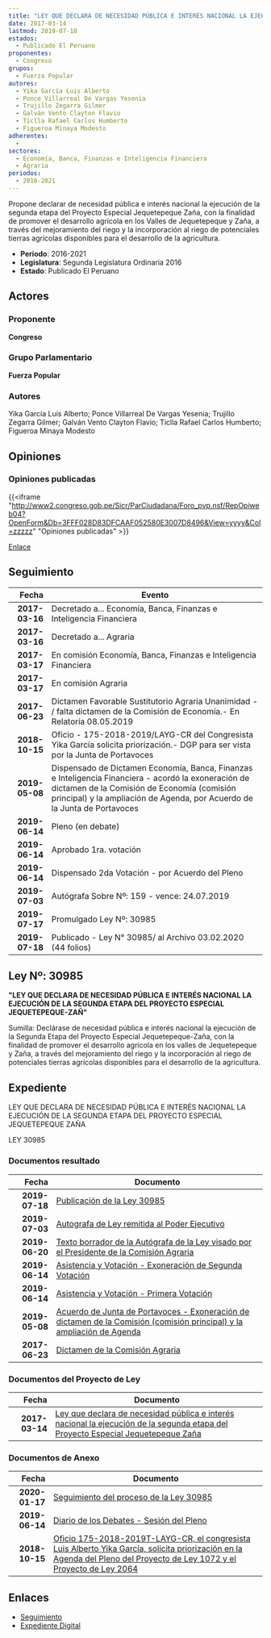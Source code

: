 ```yaml
---
title: "LEY QUE DECLARA DE NECESIDAD PÚBLICA E INTERÉS NACIONAL LA EJECUCIÓN DE LA SEGUNDA ETAPA DEL PROYECTO ESPECIAL JEQUETEPEQUE ZAÑA"
date: 2017-03-14
lastmod: 2019-07-18
estados: 
  - Publicado El Peruano
proponentes: 
  - Congreso
grupos: 
  - Fuerza Popular
autores: 
  - Yika García Luis Alberto
  - Ponce Villarreal De Vargas Yesenia
  - Trujillo Zegarra Gilmer
  - Galván Vento Clayton Flavio
  - Ticlla Rafael Carlos Humberto
  - Figueroa Minaya Modesto
adherentes: 
  - 
sectores: 
  - Economía, Banca, Finanzas e Inteligencia Financiera
  - Agraria
periodos: 
  - 2016-2021
---
```


Propone declarar de necesidad pública e interés nacional la ejecución de la segunda etapa del Proyecto Especial Jequetepeque Zaña, con la finalidad de promover el desarrollo agrícola en los Valles de Jequetepeque y Zaña, a través del mejoramiento del riego y la incorporación al riego de potenciales tierras agrícolas disponibles para el desarrollo de la agricultura.

- **Periodo**: 2016-2021
- **Legislatura**: Segunda Legislatura Ordinaria 2016
- **Estado**: Publicado El Peruano

## Actores

### Proponente

**Congreso**

### Grupo Parlamentario

**Fuerza Popular**

### Autores

Yika García Luis Alberto; Ponce Villarreal De Vargas Yesenia; Trujillo Zegarra Gilmer; Galván Vento Clayton Flavio; Ticlla Rafael Carlos Humberto; Figueroa Minaya Modesto


## Opiniones

### Opiniones publicadas

{{<iframe "http://www2.congreso.gob.pe/Sicr/ParCiudadana/Foro_pvp.nsf/RepOpiweb04?OpenForm&Db=3FFF028D83DFCAAF052580E3007D8496&View=yyyy&Col=zzzzz" "Opiniones publicadas" >}}

[Enlace](http://www2.congreso.gob.pe/Sicr/ParCiudadana/Foro_pvp.nsf/RepOpiweb04?OpenForm&Db=3FFF028D83DFCAAF052580E3007D8496&View=yyyy&Col=zzzzz)

## Seguimiento

| Fecha | Evento |
|------:|--------|
| **2017-03-16** | Decretado a... Economía, Banca, Finanzas e Inteligencia Financiera|
| **2017-03-16** | Decretado a... Agraria|
| **2017-03-17** | En comisión Economía, Banca, Finanzas e Inteligencia Financiera|
| **2017-03-17** | En comisión Agraria|
| **2017-06-23** | Dictamen Favorable Sustitutorio Agraria Unanimidad - / falta dictamen de la Comisión de Economía.- En Relatoría 08.05.2019|
| **2018-10-15** | Oficio - 175-2018-2019/LAYG-CR del Congresista Yika García solicita priorización.- DGP para ser vista por la Junta de Portavoces|
| **2019-05-08** | Dispensado de Dictamen Economía, Banca, Finanzas e Inteligencia Financiera - acordó la exoneración de dictamen de la Comisión de Economía (comisión principal) y la ampliación de Agenda, por Acuerdo de la Junta de Portavoces|
| **2019-06-14** | Pleno (en debate)|
| **2019-06-14** | Aprobado 1ra. votación|
| **2019-06-14** | Dispensado 2da Votación - por Acuerdo del Pleno|
| **2019-07-03** | Autógrafa Sobre Nº: 159 - vence: 24.07.2019|
| **2019-07-17** | Promulgado Ley Nº: 30985|
| **2019-07-18** | Publicado - Ley N° 30985/ al Archivo 03.02.2020 (44 folios)|

## Ley Nº: 30985

**"LEY QUE DECLARA DE NECESIDAD PÚBLICA E INTERÉS NACIONAL LA EJECUCIÓN DE LA SEGUNDA ETAPA DEL PROYECTO ESPECIAL JEQUETEPEQUE-ZAÑ"**

Sumilla: Declárase de necesidad pública e interés nacional la ejecución de la Segunda Etapa del Proyecto Especial Jequetepeque-Zaña, con la finalidad de promover el desarrollo agrícola en los valles de Jequetepeque y Zaña, a través del mejoramiento del riego y la incorporación al riego de potenciales tierras agrícolas disponibles para el desarrollo de la agricultura.


## Expediente

LEY QUE DECLARA DE NECESIDAD PÚBLICA E INTERÉS NACIONAL LA EJECUCIÓN DE LA SEGUNDA ETAPA DEL PROYECTO ESPECIAL JEQUETEPEQUE ZAÑA

LEY 30985


### Documentos resultado

| Fecha | Documento |
|------:|--------|
| **2019-07-18** | [Publicación de la Ley 30985](http://www.leyes.congreso.gob.pe/Documentos/2016_2021/ADLP/Normas_Legales/30985-LRY.pdf) |
| **2019-07-03** | [Autografa de Ley remitida al Poder Ejecutivo](http://www.leyes.congreso.gob.pe/Documentos/2016_2021/ADLP/Texto_Aprobado/AU0107220190703.pdf) |
| **2019-06-20** | [Texto borrador de la Autógrafa de la Ley visado por el Presidente de la Comisión Agraria](http://www.leyes.congreso.gob.pe/Documentos/2016_2021/Texto_Borrador_de_Autografa/BAU0107220190620.pdf) |
| **2019-06-14** | [Asistencia y Votación - Exoneración de Segunda Votación](http://www.leyes.congreso.gob.pe/Documentos/2016_2021/Asistencia_y_Votacion/Proyectos_de_Ley/Exoneracion_de_Segunda_Votacion/ESV0107220190614.pdf) |
| **2019-06-14** | [Asistencia y Votación - Primera Votación](http://www.leyes.congreso.gob.pe/Documentos/2016_2021/Asistencia_y_Votacion/Proyectos_de_Ley/AV0107220190614.pdf) |
| **2019-05-08** | [Acuerdo de Junta de Portavoces - Exoneración de dictamen de la Comisión (comisión principal) y la ampliación de Agenda](http://www.leyes.congreso.gob.pe/Documentos/2016_2021/Acuerdos/Junta_Portavoces/AJP0107220190508.pdf) |
| **2017-06-23** | [Dictamen de la Comisión Agraria](http://www.leyes.congreso.gob.pe/Documentos/2016_2021/Dictamenes/Proyectos_de_Ley/01072DC01MAY20170623.pdf) |

### Documentos del Proyecto de Ley

| Fecha | Documento |
|------:|--------|
| **2017-03-14** | [Ley que declara de necesidad pública e interés nacional la ejecución de la segunda etapa del Proyecto Especial Jequetepeque Zaña](http://www.leyes.congreso.gob.pe/Documentos/2016_2021/Proyectos_de_Ley_y_de_Resoluciones_Legislativas/PL0107220170314.pdf) |

### Documentos de Anexo

| Fecha | Documento |
|------:|--------|
| **2020-01-17** | [Seguimiento del proceso de la Ley 30985](http://www.leyes.congreso.gob.pe/Documentos/2016_2021/Seguimiento_de_Proyectos_de_Ley/01072PL20200117.pdf) |
| **2019-06-14** | [Diario de los Debates - Sesión del Pleno](http://www2.congreso.gob.pe/Sicr/DiarioDebates/Publicad.nsf/SesionesPleno/05256D6E0073DFE9052584200055B7B3/$FILE/SLO-2018-12.pdf) |
| **2018-10-15** | [Oficio 175-2018-2019T-LAYG-CR, el congresista Luis Alberto Yika García, solicita priorización en la Agenda del Pleno del Proyecto de Ley 1072 y el Proyecto de Ley 2064](http://www.leyes.congreso.gob.pe/Documentos/2016_2021/Oficios/Congresistas/OFICIO-175-2018-2019T-LAYG-CR.PDF) |

## Enlaces 

- [Seguimiento](http://www2.congreso.gob.pehttp://www2.congreso.gob.pe/Sicr/TraDocEstProc/CLProLey2016.nsf/f7fff46988ca05b1052578e100829cc7/abbfa56721a5ee37052580e400615a7f?OpenDocument)
- [Expediente Digital](http://www2.congreso.gob.pehttp://www2.congreso.gob.pe/Sicr/TraDocEstProc/CLProLey2016.nsf/f7fff46988ca05b1052578e100829cc7/abbfa56721a5ee37052580e400615a7f?OpenDocument&Click=05257FB7005EB655.eb71d0cf91d8294e05256cdf006b5706/$Body/0.1C6C)
